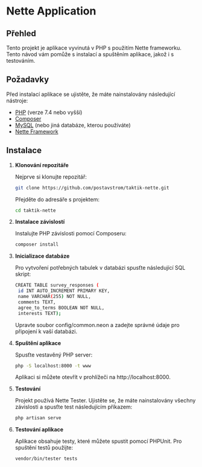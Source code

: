 # Nette Application

## Přehled

Tento projekt je aplikace vyvinutá v PHP s použitím Nette frameworku. Tento návod vám pomůže s instalací a spuštěním aplikace, jakož i s testováním.
## Požadavky

Před instalací aplikace se ujistěte, že máte nainstalovány následující nástroje:

- [PHP](https://www.php.net/) (verze 7.4 nebo vyšší)
- [Composer](https://getcomposer.org/)
- [MySQL](https://www.mysql.com/) (nebo jiná databáze, kterou používáte)
- [Nette Framework](https://nette.org/)

## Instalace

1. **Klonování repozitáře**

   Nejprve si klonujte repozitář:

   ```bash
   git clone https://github.com/postavstrom/taktik-nette.git
   ```

   Přejděte do adresáře s projektem:

   ```bash
   cd taktik-nette
   ```

2. **Instalace závislostí**

   Instalujte PHP závislosti pomocí Composeru:

   ```bash
   composer install
   ```

3. **Inicializace databáze**

   Pro vytvoření potřebných tabulek v databázi spusťte následující SQL skript:

   ```bash
   CREATE TABLE survey_responses (
    id INT AUTO_INCREMENT PRIMARY KEY,
    name VARCHAR(255) NOT NULL,
    comments TEXT,
    agree_to_terms BOOLEAN NOT NULL,
    interests TEXT);
   ```

   Upravte soubor config/common.neon a zadejte správné údaje pro připojení k vaší databázi.

4. **Spuštění aplikace**

   Spusťte vestavěný PHP server:

   ```bash
   php -S localhost:8000 -t www
   ```
   Aplikaci si můžete otevřít v prohlížeči na http://localhost:8000.

5. **Testování**

   Projekt používá Nette Tester. Ujistěte se, že máte nainstalovány všechny závislosti a spusťte test následujícím příkazem:

   ```bash
   php artisan serve
   ```

6. **Testování aplikace**

   Aplikace obsahuje testy, které můžete spustit pomocí PHPUnit. Pro spuštění testů použijte:

   ```bash
   vendor/bin/tester tests
   ```